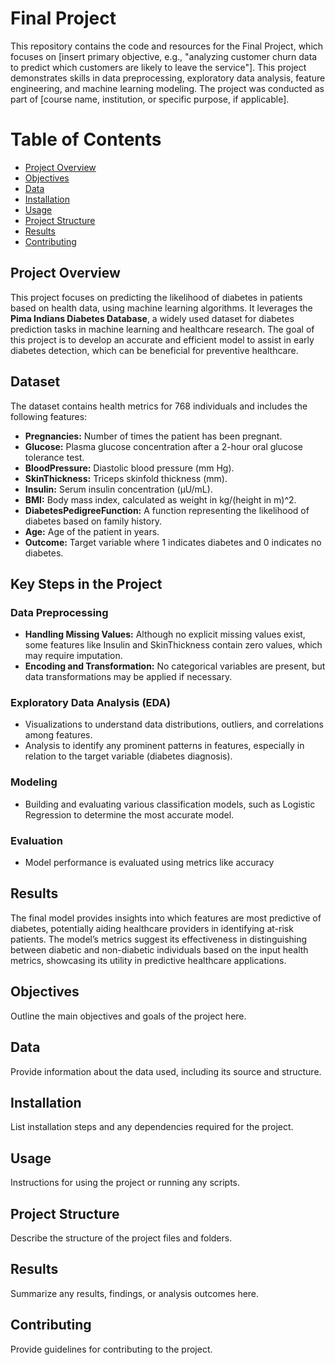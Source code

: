 <h1>Final Project</h1>
This repository contains the code and resources for the Final Project, which focuses on [insert primary objective, e.g., "analyzing customer churn data to predict which customers are likely to leave the service"]. This project demonstrates skills in data preprocessing, exploratory data analysis, feature engineering, and machine learning modeling. The project was conducted as part of [course name, institution, or specific purpose, if applicable].

<h1>Table of Contents</h1>
    <div class="toc">
        <ul>
            <li><a href="#overview">Project Overview</a></li>
            <li><a href="#objectives">Objectives</a></li>
            <li><a href="#data">Data</a></li>
            <li><a href="#installation">Installation</a></li>
            <li><a href="#usage">Usage</a></li>
            <li><a href="#structure">Project Structure</a></li>
            <li><a href="#results">Results</a></li>
            <li><a href="#contributing">Contributing</a></li>
        </ul>
    </div>
<div class="section" id="overview">
        <h2>Project Overview</h2>
        <p><p>This project focuses on predicting the likelihood of diabetes in patients based on health data, using machine learning algorithms. It leverages the <strong>Pima Indians Diabetes Database</strong>, a widely used dataset for diabetes prediction tasks in machine learning and healthcare research. The goal of this project is to develop an accurate and efficient model to assist in early diabetes detection, which can be beneficial for preventive healthcare.</p>

<h2>Dataset</h2>
<p>The dataset contains health metrics for 768 individuals and includes the following features:</p>
<ul>
    <li><strong>Pregnancies:</strong> Number of times the patient has been pregnant.</li>
    <li><strong>Glucose:</strong> Plasma glucose concentration after a 2-hour oral glucose tolerance test.</li>
    <li><strong>BloodPressure:</strong> Diastolic blood pressure (mm Hg).</li>
    <li><strong>SkinThickness:</strong> Triceps skinfold thickness (mm).</li>
    <li><strong>Insulin:</strong> Serum insulin concentration (μU/mL).</li>
    <li><strong>BMI:</strong> Body mass index, calculated as weight in kg/(height in m)^2.</li>
    <li><strong>DiabetesPedigreeFunction:</strong> A function representing the likelihood of diabetes based on family history.</li>
    <li><strong>Age:</strong> Age of the patient in years.</li>
    <li><strong>Outcome:</strong> Target variable where 1 indicates diabetes and 0 indicates no diabetes.</li>
</ul>

<h2>Key Steps in the Project</h2>

<h3>Data Preprocessing</h3>
<ul>
    <li><strong>Handling Missing Values:</strong> Although no explicit missing values exist, some features like Insulin and SkinThickness contain zero values, which may require imputation.</li>
    <li><strong>Encoding and Transformation:</strong> No categorical variables are present, but data transformations may be applied if necessary.</li>
</ul>

<h3>Exploratory Data Analysis (EDA)</h3>
<ul>
    <li>Visualizations to understand data distributions, outliers, and correlations among features.</li>
    <li>Analysis to identify any prominent patterns in features, especially in relation to the target variable (diabetes diagnosis).</li>
</ul>

<h3>Modeling</h3>
<ul>
    <li>Building and evaluating various classification models, such as Logistic Regression to determine the most accurate model.</li>
   
</ul>

<h3>Evaluation</h3>
<ul>
    <li>Model performance is evaluated using metrics like accuracy</li>
</ul>

<h2>Results</h2>
<p>The final model provides insights into which features are most predictive of diabetes, potentially aiding healthcare providers in identifying at-risk patients. The model’s metrics suggest its effectiveness in distinguishing between diabetic and non-diabetic individuals based on the input health metrics, showcasing its utility in predictive healthcare applications.</p>

</p>
    </div>
   <div class="section" id="objectives">
        <h2>Objectives</h2>
        <p>Outline the main objectives and goals of the project here.</p>
    </div>

<div class="section" id="data">
        <h2>Data</h2>
        <p>Provide information about the data used, including its source and structure.</p>
    </div>

 <div class="section" id="installation">
        <h2>Installation</h2>
        <p>List installation steps and any dependencies required for the project.</p>
    </div>

<div class="section" id="usage">
        <h2>Usage</h2>
        <p>Instructions for using the project or running any scripts.</p>
    </div>

 <div class="section" id="structure">
        <h2>Project Structure</h2>
        <p>Describe the structure of the project files and folders.</p>
    </div>

 <div class="section" id="results">
        <h2>Results</h2>
        <p>Summarize any results, findings, or analysis outcomes here.</p>
    </div>

 <div class="section" id="contributing">
        <h2>Contributing</h2>
        <p>Provide guidelines for contributing to the project.</p>
    </div>
